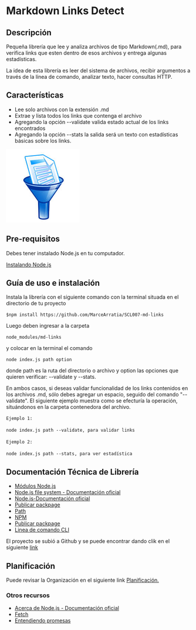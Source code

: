 # Markdown Links Detect

## Descripción

Pequeña librería que lee y analiza archivos de tipo Markdown(.md), para verifica links que esten dentro de esos archivos y entrega algunas estadísticas.

La idea de esta librería es leer del sistema de archivos, recibir argumentos a través de la línea de comando, analizar texto, hacer consultas HTTP.

## Características

- Lee solo archivos con la extensión .md
- Extrae y lista todos los links que contenga el archivo
- Agregando la opción --validate valida estado actual de los links encontrados
- Agregando la opción --stats la salida será un texto con estadísticas básicas sobre los links.

![md-links](filtro.jpeg)



 ## Pre-requisitos

Debes tener instalado Node.js en tu computador.

[Instalando Node.js](https://nodejs.org/es/download/package-manager/#arch-linux)


 ## Guía de uso e instalación


Instala la librería con el siguiente comando con la terminal situada en el directorio de tu proyecto

~~~
$npm install https://github.com/MarceArratia/SCL007-md-links
~~~
Luego deben ingresar a la carpeta 
~~~
node_modules/md-links
~~~
 y colocar en la terminal el comando
 ~~~ 
 node index.js path option
 ~~~
  donde path es la ruta del directorio o archivo y option las opciones que quieren verificar: --validate y --stats.


En ambos casos, si deseas validar funcionalidad de los links contenidos en los archivos .md, sólo debes agregar un espacio, seguido del comando "--validate". El siguiente ejemplo muestra como se efecturía la operación, situándonos en la carpeta contenedora del archivo.
~~~
Ejemplo 1:

node index.js path --validate, para validar links

Ejemplo 2:

node index.js path --stats, para ver estadística
~~~

## Documentación Técnica de Librería

- [Módulos Node.js](https://docs.npmjs.com/creating-a-package-json-file)
- [Node.js file system - Documentación oficial](https://nodejs.org/api/fs.html)
- [Node.js-Documentación oficial](https://nodejs.org/api/)
- [Publicar packpage](https://docs.npmjs.com/getting-started/publishing-npm-packages)
- [Path](https://nodejs.org/api/path.html)
- [NPM](https://docs.npmjs.com/getting-started/what-is-npm)
- [Publicar packpage](https://docs.npmjs.com/getting-started/publishing-npm-packages)
- [Linea de comando CLI](https://medium.com/netscape/a-guide-to-create-a-nodejs-command-line-package-c2166ad0452e)


El proyecto se subió a Github y se puede encontrar dando clik en el siguiente [link](https://github.com/MarceArratia/SCL007-md-links)


## Planificación

Puede revisar la Organización en el siguiente link [Planificación.](https://github.com/MarceArratia/SCL007-md-links/issues)


### Otros recursos

- [Acerca de Node.js - Documentación oficial](https://nodejs.org/es/about/)
- [Fetch](https://stackoverflow.com/questions/31710768/how-can-i-fetch-an-array-of-urls-with-promise-all)
- [Entendiendo promesas](https://www.youtube.com/watch?reload=9&v=UP2MrLn4ux4)
